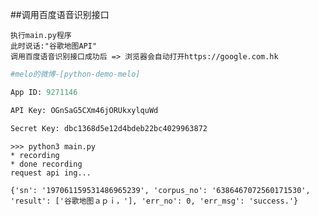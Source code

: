 ##调用百度语音识别接口

`执行main.py程序`   
`此时说话:"谷歌地图API"`   
`调用百度语音识别接口成功后 => 浏览器会自动打开https://google.com.hk`

```python
#melo的微博-[python-demo-melo]

App ID: 9271146

API Key: OGnSaG5CXm46jORUkxylquWd

Secret Key: dbc1368d5e12d4bdeb22bc4029963872

```


```shell
>>> python3 main.py
* recording
* done recording
request api ing...

{'sn': '197061159531486965239', 'corpus_no': '6386467072560171530', 'result': ['谷歌地图ａｐｉ，'], 'err_no': 0, 'err_msg': 'success.'}
```